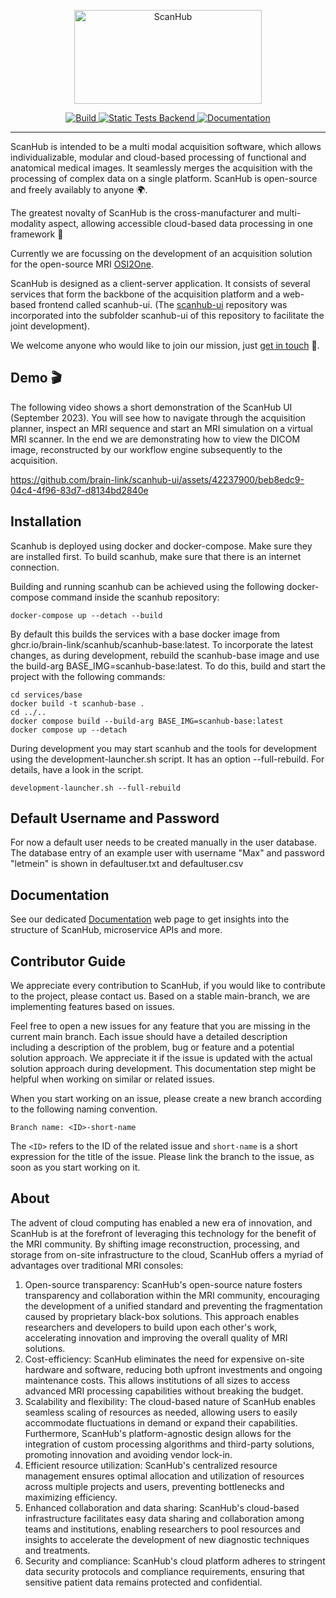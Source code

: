 <p align="center">
  <a href="https://brain-link.de/wp-content/uploads/2022/03/ScanHub.svg"><img src="https://brain-link.de/wp-content/uploads/2022/03/ScanHub.svg" width="300" height="150" alt="ScanHub"></a>
</p>

<p align="center">
<a href="https://github.com/brain-link/scanhub/actions/workflows/build.yml" target="_blank">
    <img src="https://github.com/brain-link/scanhub/actions/workflows/build.yml/badge.svg" alt="Build"/>
</a>
<a href="https://github.com/brain-link/scanhub/actions/workflows/static-tests-backend.yml" target="_blank">
    <img src="https://github.com/brain-link/scanhub/actions/workflows/static-tests-backend.yml/badge.svg" alt="Static Tests Backend"/>
</a>

<a href="https://scanhub.brain-link.de/" target="_blank">
    <img src="https://img.shields.io/badge/Documentation-online-brightgreen" alt="Documentation"/>
</a>
</p>

-----------------
  
ScanHub is intended to be a multi modal acquisition software, which allows individualizable, modular and cloud-based processing of functional and anatomical medical images. 
It seamlessly merges the acquisition with the processing of complex data on a single platform.
ScanHub is open-source and freely availably to anyone :earth_africa:.

The greatest novalty of ScanHub is the cross-manufacturer and multi-modality aspect, allowing accessible cloud-based data processing in one framework :rocket:

Currently we are focussing on the development of an acquisition solution for the open-source MRI [OSI2One](https://www.opensourceimaging.org/2023/01/09/first-open-source-mri-scanner-presented-the-osii-one/).

ScanHub is designed as a client-server application. It consists of several services that form the backbone of the acquisition platform and a web-based frontend called scanhub-ui. (The [scanhub-ui](https://github.com/brain-link/scanhub-ui) repository was incorporated into the subfolder scanhub-ui of this repository to facilitate the joint development).

We welcome anyone who would like to join our mission, just [get in touch](mailto:info@brain-link.de) :email:.


Demo :clapper:
--------------

The following video shows a short demonstration of the ScanHub UI (September 2023). You will see how to navigate through the acquisition planner, inspect an MRI sequence and start an MRI simulation on a virtual MRI scanner. In the end we are demonstrating how to view the DICOM image, reconstructed by our workflow engine subsequently to the acquisition.

https://github.com/brain-link/scanhub-ui/assets/42237900/beb8edc9-04c4-4f96-83d7-d8134bd2840e

Installation
------------

Scanhub is deployed using docker and docker-compose. Make sure they are installed first. To build scanhub, make sure that there is an internet connection.

Building and running scanhub can be achieved using the following docker-compose command inside the scanhub repository:

    docker-compose up --detach --build


By default this builds the services with a base docker image from ghcr.io/brain-link/scanhub/scanhub-base:latest. To incorporate the latest changes, as during development, rebuild the scanhub-base image and use the build-arg BASE_IMG=scanhub-base:latest. To do this, build and start the project with the following commands:

    cd services/base
    docker build -t scanhub-base .
    cd ../..
    docker compose build --build-arg BASE_IMG=scanhub-base:latest
    docker compose up --detach


During development you may start scanhub and the tools for development using the development-launcher.sh script. It has an option --full-rebuild. For details, have a look in the script.

    development-launcher.sh --full-rebuild


Default Username and Password
-----------------------------

For now a default user needs to be created manually in the user database. The database entry of an example user with username "Max" and password "letmein" is shown in defaultuser.txt and defaultuser.csv


Documentation
-----------

See our dedicated [Documentation](https://scanhub.brain-link.de/) web page to get insights into the structure of ScanHub, microservice APIs and more.

Contributor Guide
-----------

We appreciate every contribution to ScanHub, if you would like to contribute to the project, please contact us.
Based on a stable main-branch, we are implementing features based on issues.

Feel free to open a new issues for any feature that you are missing in the current main branch.
Each issue should have a detailed description including a description of the problem, bug or feature and a potential solution approach.
We appreciate it if the issue is updated with the actual solution approach during development.
This documentation step might be helpful when working on similar or related issues.

When you start working on an issue, please create a new branch according to the following naming convention.

    Branch name: <ID>-short-name

The `<ID>` refers to the ID of the related issue and `short-name` is a short expression for the title of the issue.
Please link the branch to the issue, as soon as you start working on it.

About
-----------

The advent of cloud computing has enabled a new era of innovation, and ScanHub is at the forefront of leveraging this technology for the benefit of the MRI community. By shifting image reconstruction, processing, and storage from on-site infrastructure to the cloud, ScanHub offers a myriad of advantages over traditional MRI consoles:
1.	Open-source transparency: ScanHub's open-source nature fosters transparency and collaboration within the MRI community, encouraging the development of a unified standard and preventing the fragmentation caused by proprietary black-box solutions. This approach enables researchers and developers to build upon each other's work, accelerating innovation and improving the overall quality of MRI solutions.
2.	Cost-efficiency: ScanHub eliminates the need for expensive on-site hardware and software, reducing both upfront investments and ongoing maintenance costs. This allows institutions of all sizes to access advanced MRI processing capabilities without breaking the budget.
3.	Scalability and flexibility: The cloud-based nature of ScanHub enables seamless scaling of resources as needed, allowing users to easily accommodate fluctuations in demand or expand their capabilities. Furthermore, ScanHub's platform-agnostic design allows for the integration of custom processing algorithms and third-party solutions, promoting innovation and avoiding vendor lock-in.
4.	Efficient resource utilization: ScanHub's centralized resource management ensures optimal allocation and utilization of resources across multiple projects and users, preventing bottlenecks and maximizing efficiency.
5.	Enhanced collaboration and data sharing: ScanHub's cloud-based infrastructure facilitates easy data sharing and collaboration among teams and institutions, enabling researchers to pool resources and insights to accelerate the development of new diagnostic techniques and treatments.
6.	Security and compliance: ScanHub's cloud platform adheres to stringent data security protocols and compliance requirements, ensuring that sensitive patient data remains protected and confidential.
